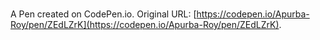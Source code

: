 # 

A Pen created on CodePen.io. Original URL: [https://codepen.io/Apurba-Roy/pen/ZEdLZrK](https://codepen.io/Apurba-Roy/pen/ZEdLZrK).

